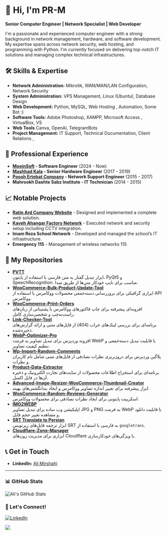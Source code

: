 # 👋 Hi, I'm PR-M

**Senior Computer Engineer | Network Specialist | Web Developer**

I'm a passionate and experienced computer engineer with a strong background in network management, hardware, and software development. My expertise spans across network security, web hosting, and programming with Python. I'm currently focused on delivering top-notch IT solutions and managing complex technical infrastructures.

## 🛠 Skills & Expertise
- **Network Administration:** Mikrotik, WAN/MAN/LAN Configuration, Network Security
- **System Administration:** VPS Management, Linux (Ubuntu), Database Design
- **Web Development:** Python, MySQL, Web Hosting , Automation, Some Bot :)
- **Software Tools:** Adobe Photoshop, XAMPP, Microsoft Access , VirtualBox, VS
- **Web Tools** Canva, OpenAi, TelegramBots
- **Project Management:** IT Support, Technical Documentation, Client Relations ,

## 💼 Professional Experience
- **[MoeinSoft](https://moeinsoft.com/) - Software Engineer** (2024 - Now)
- **[Mashhad Kala](https://mashadkala.com/) - Senior Hardware Engineer** (2017 - 2019)
- **[Poosh Ertebat Company](https://rasmio.com/company/10380299882/direct/) - Network Support Engineer** (2015 - 2017)
- **Mahrookh Dashte Sabz Institute - IT Technician** (2014 - 2015)


## 📈 Notable Projects
- **[Ratin Ard Company Website](http://ratinard.com)** - Designed and implemented a complete web solution.
- **[Kaveh Ahangar Factory Network](https://gsksite.com)** - Executed network and security setup including CCTV integration.
- **Imam Reza School Network** - Developed and managed the school’s IT infrastructure.
- **Emergency 115** - Management of wireless networks 115


## 📂 My Repositories

- [**PVTT**](https://github.com/Scary-technologies/PVTT)  
  ابزار تبدیل گفتار به متن فارسی با استفاده از پایتون، PyQt5 و SpeechRecognition. مناسب برای تایپ خودکار متن‌ها از طریق صدا.  
- [**WooCommerce-Bulk-Product-Update-Tool**](https://github.com/Scary-technologies/WooCommerce-Bulk-Product-Update-Tool)  
  ابزاری گرافیکی برای بروزرسانی دسته‌جمعی محصولات ووکامرس با استفاده از API ووکامرس.  
- [**WooCommerce-Print-Orders**](https://github.com/Scary-technologies/WooCommerce-Print-Orders)  
  افزونه‌ای پیشرفته برای چاپ فاکتورهای ووکامرس با پشتیبانی از زبان‌های راست‌به‌چپ و شخصی‌سازی کامل.  
- [**Link-Checker-Tool**](https://github.com/Scary-technologies/Link-Checker-Tool)  
  برنامه‌ای برای بررسی لینک‌های خراب (404) از فایل‌های متنی و ارائه گزارش‌های ذخیره‌شده.  
- [**WebP-Optimizer-Pro**](https://github.com/Scary-technologies/WebP-Optimizer-Pro)  
  افزونه وردپرس برای تبدیل تصاویر به فرمت WebP با قابلیت تبدیل دسته‌جمعی و تنظیم کیفیت تصاویر.  
- [**Wp-Import-Random-Comments**](https://github.com/Scary-technologies/Wp-Import-Random-Comments)  
  پلاگین وردپرس برای درون‌ریزی نظرات تصادفی از فایل‌های متنی شامل نام کاربران و نظرات.  
- [**Product-Data-Extractor**](https://github.com/Scary-technologies/Product-Data-Extractor)  
  برنامه‌ای برای استخراج اطلاعات محصولات از سایت‌های تجارت الکترونیک و ذخیره آن‌ها در فایل اکسل.  
- [**Advanced-Image-Resizer-WooCommerce-Thumbnail-Creator**](https://github.com/Scary-technologies/Advanced-Image-Resizer-WooCommerce-Thumbnail-Creator)  
  ابزار پیشرفته برای تغییر اندازه تصاویر ووکامرس و ایجاد بندانگشتی‌های بهینه.  
- [**WooCommerce-Random-Reviews-Generator**](https://github.com/Scary-technologies/WooCommerce-Random-Reviews-Generator)  
  اسکریپت پایتونی برای ایجاد نظرات تصادفی برای محصولات ووکامرس.  
- [**IMG2WEBP**](https://github.com/Scary-technologies/IMG2WEBP)  
  اپلیکیشن وب ساده برای تبدیل تصاویر JPG و PNG به فرمت WebP با قابلیت دانلود و مشاهده تغییر حجم فایل.  
- [**SRT Translate to Persian**](https://github.com/Scary-technologies/srt_translate_to_persian)  
  ابزار ترجمه فایل‌های زیرنویس SRT به فارسی با استفاده از `googletrans`.  
- [**Cloudflare-Zone-Manager**](https://github.com/Scary-technologies/Cloudflare-Zone-Manager)  
  ابزاری برای مدیریت زون‌های Cloudflare با ویژگی‌های خودکارسازی.  





## 📞 Get in Touch
- **LinkedIn:** [Ali Mirshahi](https://www.linkedin.com/in/ali-mirshahi-507948248)


---

### 📊 GitHub Stats
![Ali's GitHub Stats](https://github-readme-stats.vercel.app/api?username=Scary-technologies&show_icons=true&theme=radical)

### 🔗 Let's Connect!
[![LinkedIn](https://img.shields.io/badge/LinkedIn-Connect-blue)](https://www.linkedin.com/in/ali-mirshahi-507948248)




 <a href="https://www.coffeebede.com/pr-m"><img class="img-fluid" src="https://coffeebede.ir/DashboardTemplateV2/app-assets/images/banner/default-yellow.svg" /></a>
